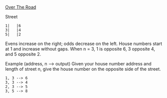 [Over The Road](https://www.codewars.com/kata/5f0ed36164f2bc00283aed07)

Street

    1|   |6
    3|   |4
    5|   |2

Evens increase on the right; odds decrease on the left. House numbers start at 1 and increase without gaps. When n = 3, 1 is opposite 6, 3 opposite 4, and 5 opposite 2.

Example (address, n --> output)
Given your house number address and length of street n, give the house number on the opposite side of the street.

    1, 3 --> 6
    3, 3 --> 4
    2, 3 --> 5
    3, 5 --> 8
